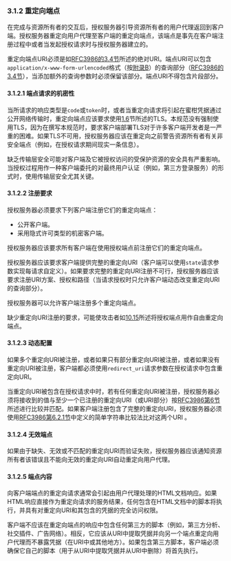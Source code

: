 ### 3.1.2 重定向端点

在完成与资源所有者的交互后，授权服务器引导资源所有者的用户代理返回到客户端。授权服务器重定向用户代理至客户端的重定向端点，该端点是事先在客户端注册过程中或者当发起授权请求时与授权服务器建立的。

重定向端点URI必须是如[RFC3986的3.4节][RFC3986#3.4]所述的绝对URI。端点URI可以包含`application/x-www-form-urlencoded`格式（按[附录B](../AppendixB/b.md)）的查询部分（[RFC3986的3.4节][RFC3986#3.4]），当添加额外的查询参数时必须保留该部分。端点URI不得包含片段部分。


[RFC3986#3.4]: http://tools.ietf.org/html/rfc3986#section-3.4 "Uniform Resource Identifier (URI): Generic Syntax 3.4节"

#### 3.1.2.1 端点请求的机密性

当所请求的响应类型是`code`或`token`时，或者当重定向请求将引起在蜜柑凭据通过公开网络传输时，重定向端点应该要求使用[1.6](../Section01/1.6.md)节所述的TLS。本规范没有强制使用TLS，因为在撰写本规范时，要求客户端部署TLS对于许多客户端开发者是一严重的困难。如果TLS不可用，授权服务器应该在重定向之前警告资源所有者有关非安全端点（例如，在授权请求期间现实一条信息）。

缺乏传输层安全可能对客户端及它被授权访问的受保护资源的安全具有严重影响。当授权过程用作一种客户端委托的对最终用户认证（例如，第三方登录服务）的形式时，使用传输层安全尤其关键。

#### 3.1.2.2 注册要求

授权服务器必须要求下列客户端注册它们的重定向端点：

- 公开客户端。
- 采用隐式许可类型的机密客户端。

授权服务器应该要求所有客户端在使用授权端点前注册它们的重定向端点。

授权服务器应该要求客户端提供完整的重定向URI（客户端可以使用`state`请求参数实现每请求自定义）。如果要求完整的重定向URI注册不可行，授权服务器应该要求注册URI方案、授权和路径（当请求授权时只允许客户端动态改变重定向URI的查询部分）。

授权服务器可以允许客户端注册多个重定向端点。

缺少重定向URI注册的要求，可能使攻击者如[10.15](../Section10/10.15.md)所述将授权端点用作自由重定向端点。

#### 3.1.2.3 动态配置

如果多个重定向URI被注册，或者如果只有部分重定向URI被注册，或者如果没有重定向URI被注册，客户端都必须使用`redirect_uri`请求参数在授权请求中包含重定向URI。

当重定向URI被包含在授权请求中时，若有任何重定向URI被注册，授权服务器必须将接收到的值与至少一个已注册的重定向URI（或URI部分）按[RFC3986第6节][RFC3986#6]所述进行比较并匹配。如果客户端注册包含了完整的重定向URI，授权服务器必须使用[RFC3986第6.2.1节][RFC3986#6.2.1]中定义的简单字符串比较法比对这两个URI 。

[RFC3986#6]: http://tools.ietf.org/html/rfc3986#section-6 "Uniform Resource Identifier (URI): Generic Syntax 6节"
[RFC3986#6.2.1]: http://tools.ietf.org/html/rfc3986#section-6.2.1 "Uniform Resource Identifier (URI): Generic Syntax 6.2.1节"

#### 3.1.2.4 无效端点

如果由于缺失、无效或不匹配的重定向URI而验证失败，授权服务器应该通知资源所有者该错误且不能向无效的重定向URI自动重定向用户代理。

#### 3.1.2.5 端点内容

向客户端端点的重定向请求通常会引起由用户代理处理的HTML文档响应。如果HTML响应直接作为重定向请求的服务结果，任何包含在HTML文档中的脚本将执行，并具有对重定向URI和其包含的凭据的完全访问权限。

客户端不应该在重定向端点的响应中包含任何第三方的脚本（例如，第三方分析、社交插件、广告网络）。相反，它应该从URI中提取凭据并向另一个端点重定向用户代理而不暴露凭据（在URI中或其他地方）。如果包含第三方脚本，客户端必须确保它自己的脚本（用于从URI中提取凭据并从URI中删除）将首先执行。
